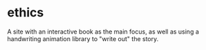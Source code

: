 # ethics
A site with an interactive book as the main focus, as well as using a handwriting animation library to "write out" the story.
